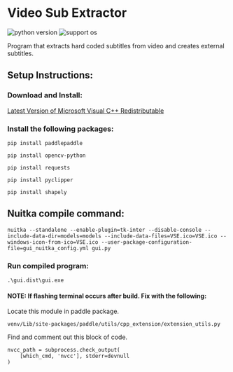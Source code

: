 # Video Sub Extractor

![python version](https://img.shields.io/badge/Python-3.11-blue)
![support os](https://img.shields.io/badge/OS-Windows-green.svg)

Program that extracts hard coded subtitles from video and creates external subtitles.

## Setup Instructions:

### Download and Install:

[Latest Version of Microsoft Visual C++ Redistributable](https://learn.microsoft.com/en-US/cpp/windows/latest-supported-vc-redist?view=msvc-170)

### Install the following packages:

```commandline
pip install paddlepaddle
```

```commandline
pip install opencv-python
```

```commandline
pip install requests
```

```commandline
pip install pyclipper
```

```commandline
pip install shapely
```

## Nuitka compile command:

```
nuitka --standalone --enable-plugin=tk-inter --disable-console --include-data-dir=models=models --include-data-files=VSE.ico=VSE.ico --windows-icon-from-ico=VSE.ico --user-package-configuration-file=gui_nuitka_config.yml gui.py
```

### Run compiled program:

```
.\gui.dist\gui.exe
```

#### NOTE: If flashing terminal occurs after build. Fix with the following:

Locate this module in paddle package.

```
venv/Lib/site-packages/paddle/utils/cpp_extension/extension_utils.py
```

Find and comment out this block of code.

```
nvcc_path = subprocess.check_output(
    [which_cmd, 'nvcc'], stderr=devnull
)
```
